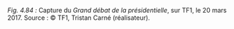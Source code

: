 *Fig. 4.84 :* Capture du *Grand débat de la présidentielle*, sur TF1, le 20 mars 2017.
Source : © TF1, Tristan Carné (réalisateur).
